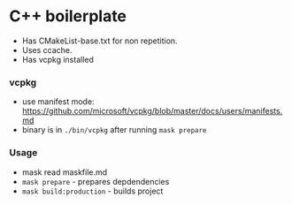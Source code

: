 # C++ boilerplate
- Has CMakeList-base.txt for non repetition.
- Uses ccache.
- Has vcpkg installed


### vcpkg
- use manifest mode: https://github.com/microsoft/vcpkg/blob/master/docs/users/manifests.md
- binary is in `./bin/vcpkg` after running `mask prepare`


### Usage
- mask read maskfile.md
- `mask prepare` - prepares depdendencies
- `mask build:production` - builds project
